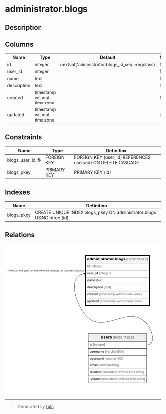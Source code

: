 # administrator.blogs

## Description



## Columns

| Name | Type | Default | Nullable | Children | Parents | Comment |
| ---- | ---- | ------- | -------- | -------- | ------- | ------- |
| id | integer | nextval('administrator.blogs_id_seq'::regclass) | false |  |  |  |
| user_id | integer |  | false |  | [users](users.md) |  |
| name | text |  | false |  |  |  |
| description | text |  | true |  |  |  |
| created | timestamp without time zone |  | false |  |  |  |
| updated | timestamp without time zone |  | true |  |  |  |

## Constraints

| Name | Type | Definition |
| ---- | ---- | ---------- |
| blogs_user_id_fk | FOREIGN KEY | FOREIGN KEY (user_id) REFERENCES users(id) ON DELETE CASCADE |
| blogs_pkey | PRIMARY KEY | PRIMARY KEY (id) |

## Indexes

| Name | Definition |
| ---- | ---------- |
| blogs_pkey | CREATE UNIQUE INDEX blogs_pkey ON administrator.blogs USING btree (id) |



## Relations

![er](administrator.blogs.png)

---

> Generated by [tbls](https://github.com/k1LoW/tbls)
